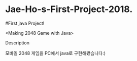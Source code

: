 # Jae-Ho-s-First-Project-2018.

#First java Project!

<Making 2048 Game with Java>

Description

모바일 2048 게임을 PC에서 java로 구현해봤습니다:)
